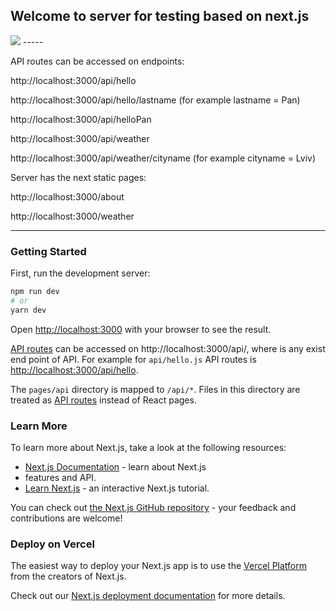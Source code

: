 ## Welcome to server for testing based on next.js

<img src="https://github.com/luckyby/next-prisma-pyramid-of-tests/tree/main/public/server-ui.png">
-----

API routes can be accessed on endpoints:

http://localhost:3000/api/hello

http://localhost:3000/api/hello/lastname (for example lastname = Pan)

http://localhost:3000/api/helloPan

http://localhost:3000/api/weather

http://localhost:3000/api/weather/cityname (for example cityname = Lviv)

Server has the next static pages:

http://localhost:3000/about

http://localhost:3000/weather

-----



### Getting Started

First, run the development server:

```bash
npm run dev
# or
yarn dev
```

Open [http://localhost:3000](http://localhost:3000) with your browser to see 
the result.

[API routes](https://nextjs.org/docs/api-routes/introduction) can be accessed 
on http://localhost:3000/api/<end-point>, where <end-point> is any exist end point of API. 
For example for `api/hello.js` API routes is  [http://localhost:3000/api/hello](http://localhost:3000/api/hello).

The `pages/api` directory is mapped to `/api/*`. Files in this directory are 
treated as [API routes](https://nextjs.org/docs/api-routes/introduction) 
instead of React pages.

### Learn More

To learn more about Next.js, take a look at the following resources:

- [Next.js Documentation](https://nextjs.org/docs) - learn about Next.js 
- features and API.
- [Learn Next.js](https://nextjs.org/learn) - an interactive Next.js tutorial.

You can check out 
[the Next.js GitHub repository](https://github.com/vercel/next.js/) - 
your feedback and contributions are welcome!

### Deploy on Vercel

The easiest way to deploy your Next.js app is to use the 
[Vercel Platform](https://vercel.com/new?utm_medium=default-template&filter=next.js&utm_source=create-next-app&utm_campaign=create-next-app-readme) 
from the creators of Next.js.

Check out our 
[Next.js deployment documentation](https://nextjs.org/docs/deployment) for more details.
